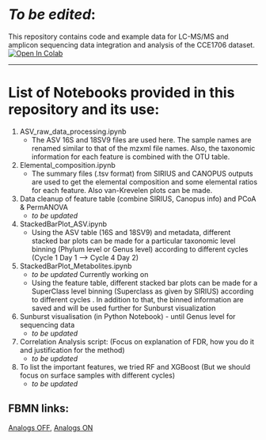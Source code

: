 # _To be edited_:

This repository contains code and example data for LC-MS/MS and amplicon sequencing data integration and analysis of the CCE1706 dataset.
[![Open In Colab](https://colab.research.google.com/assets/colab-badge.svg)](https://colab.research.google.com/github/Functional-Metabolomics-Lab/CCE_Data-Analysis/blob/main/)

---

# List of Notebooks provided in this repository and its use:
1. ASV_raw_data_processing.ipynb <br>
     - The ASV 16S and 18SV9 files are used here. The sample names are renamed similar to that of the mzxml file names. Also, the taxonomic information for each feature is combined with the OTU table.
2. Elemental_composition.ipynb <br>
     - The summary files (.tsv format) from SIRIUS and CANOPUS outputs are used to get the elemental composition and some elemental ratios for each feature. Also van-Krevelen plots can be made.
3. Data cleanup of feature table (combine SIRIUS, Canopus info) and PCoA & PermANOVA<br>
     - _to be updated_
5. StackedBarPlot_ASV.ipynb <br>
     - Using the ASV table (16S and 18SV9) and metadata, different stacked bar plots can be made for a particular taxonomic level binning (Phylum level or Genus level) according to different cycles (Cycle 1 Day 1 --> Cycle 4 Day 2)
6. StackedBarPlot_Metabolites.ipynb <br>
     - _to be updated_ Currently working on
     - Using the feature table, different stacked bar plots can be made for a SuperClass level binning (Superclass as given by SIRIUS) according to different cycles . In addition to that, the binned information are saved and will be used further for Sunburst visualization
7. Sunburst visualisation (in Python Notebook) - until Genus level for sequencing data <br>
     - _to be updated_
8. Correlation Analysis script: (Focus on explanation of FDR, how you do it and justification for the method)<br>
     - _to be updated_
9. To list the important features, we tried RF and XGBoost (But we should focus on surface samples with different cycles) <br>
     - _to be updated_

## FBMN links:
[Analogs OFF](https://gnps.ucsd.edu/ProteoSAFe/status.jsp?task=be9f2757d99148cc952bb5237096c7fd),
[Analogs ON](https://gnps.ucsd.edu/ProteoSAFe/status.jsp?task=9d10e569e4254990b26b655b45f6eba7#)
